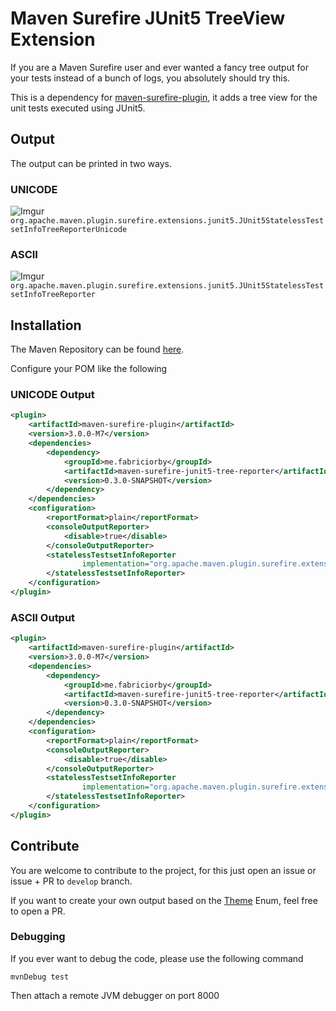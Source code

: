 # Maven Surefire JUnit5 TreeView Extension

If you are a Maven Surefire user and ever wanted a fancy tree output for your tests instead of a bunch of logs, you absolutely should try this.

This is a dependency for [maven-surefire-plugin](https://maven.apache.org/surefire/maven-surefire-plugin/), it adds a tree view for the unit tests executed using JUnit5.

## Output

The output can be printed in two ways.

### UNICODE
![Imgur](https://i.imgur.com/tgV2mse.png "UNICODE Output")
``org.apache.maven.plugin.surefire.extensions.junit5.JUnit5StatelessTestsetInfoTreeReporterUnicode``

### ASCII
![Imgur](https://imgur.com/nwo1C0F.png "ASCII Output")
``org.apache.maven.plugin.surefire.extensions.junit5.JUnit5StatelessTestsetInfoTreeReporter``

## Installation

The Maven Repository can be found [here](https://mvnrepository.com/artifact/me.fabriciorby/maven-surefire-junit5-tree-reporter).

Configure your POM like the following

### UNICODE Output

```xml
<plugin>
    <artifactId>maven-surefire-plugin</artifactId>
    <version>3.0.0-M7</version>
    <dependencies>
        <dependency>
            <groupId>me.fabriciorby</groupId>
            <artifactId>maven-surefire-junit5-tree-reporter</artifactId>
            <version>0.3.0-SNAPSHOT</version>
        </dependency>
    </dependencies>
    <configuration>
        <reportFormat>plain</reportFormat>
        <consoleOutputReporter>
            <disable>true</disable>
        </consoleOutputReporter>
        <statelessTestsetInfoReporter
                implementation="org.apache.maven.plugin.surefire.extensions.junit5.JUnit5StatelessTestsetInfoTreeReporterUnicode">
        </statelessTestsetInfoReporter>
    </configuration>
</plugin>
```

### ASCII Output

```xml
<plugin>
    <artifactId>maven-surefire-plugin</artifactId>
    <version>3.0.0-M7</version>
    <dependencies>
        <dependency>
            <groupId>me.fabriciorby</groupId>
            <artifactId>maven-surefire-junit5-tree-reporter</artifactId>
            <version>0.3.0-SNAPSHOT</version>
        </dependency>
    </dependencies>
    <configuration>
        <reportFormat>plain</reportFormat>
        <consoleOutputReporter>
            <disable>true</disable>
        </consoleOutputReporter>
        <statelessTestsetInfoReporter
                implementation="org.apache.maven.plugin.surefire.extensions.junit5.JUnit5StatelessTestsetInfoTreeReporter">
        </statelessTestsetInfoReporter>
    </configuration>
</plugin>
```

## Contribute

You are welcome to contribute to the project, for this just open an issue or issue + PR to ``develop`` branch.

If you want to create your own output based on the [Theme](src/main/java/org/apache/maven/plugin/surefire/report/Theme.java) Enum, feel free to open a PR.

### Debugging

If you ever want to debug the code, please use the following command
```
mvnDebug test
```
Then attach a remote JVM debugger on port 8000